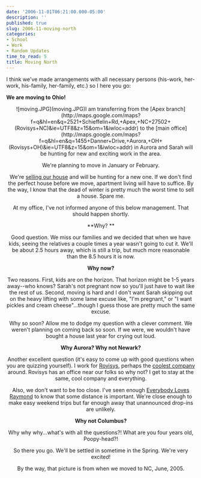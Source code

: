 ```yaml
---
date: '2006-11-01T06:21:00.000-05:00'
description: ''
published: true
slug: 2006-11-moving-north
categories:
- School
- Work
- Random Updates
time_to_read: 5
title: Moving North
---
```


I think we've made arrangements with all necessary persons (his-work, her-work, his-family, her-family, etc.) so I here you go:



**We are moving to Ohio!**

<div style="text-align: center;">![moving.JPG](moving.JPG)I am transferring from the [Apex branch](http://maps.google.com/maps?f=q&amp;hl=en&amp;q=2521+Schieffelin+Rd,+Apex,+NC+27502+(Rovisys+NC)&amp;ie=UTF8&amp;z=15&amp;om=1&amp;iwloc=addr) to the [main office](http://maps.google.com/maps?f=q&amp;hl=en&amp;q=1455+Danner+Drive,+Aurora,+OH+(Rovisys+OH)&amp;ie=UTF8&amp;z=15&amp;om=1&amp;iwloc=addr) in Aurora and Sarah will be hunting for new and exciting work in the area.

We're planning to move in January or February.

We're [selling our house](http://www.fsbo.com/list/90492) and will be hunting for a new one. If we don't find the perfect house before we move, apartment living will have to suffice. By the way, I know that the dead of winter is pretty much the worst time to sell a house. Spare me.

At my office, I've not informed anyone of this below management. That should happen shortly.

**Why? **

Good question. We miss our families and we decided that when we have kids, seeing the relatives a couple times a year wasn't going to cut it. We'll be about 2.5 hours away, which is still a trip, but much more reasonable than the 8.5 hours it is now.

**Why now?**

Two reasons. First, kids are on the horizon. That horizon might be 1-5 years away--who knows? Sarah's not pregnant now so you'll just have to wait like the rest of us. Second, moving is hard and I don't want Sarah skipping out on the heavy lifting with some lame excuse like, "I'm pregnant," or "I want pickles and cream cheese"...though I guess those are pretty much the same excuse.

Why so soon? Allow me to dodge my question with a clever comment. We weren't planning on coming back so soon. If we were, we wouldn't have bought a house last year for crying out loud.

**Why Aurora? Why not Newark?**

Another excellent question (it's easy to come up with good questions when you are quizzing yourself). I work for [Rovisys](http://www.rovisys.com/), perhaps the [coolest company](http://www.wassupy.com/20061029/work/my-job-rocks/) around. Rovisys has an office near our folks so why not? I get to stay at the same, cool company and everything.

Also, we don't want to be too close. I've seen enough [Everybody Loves Raymond](http://www.everybodylovesray.com/) to know that some distance is important. We're close enough to make easy weekend trips but far enough away that unannounced drop-ins are unlikely.

**Why not Columbus?**

Why why why...what's with all the questions?! What are you four years old, Poopy-head?!

So there you go. We'll be settled in sometime in the Spring. We're very excited!

By the way, that picture is from when we moved to NC, June, 2005.